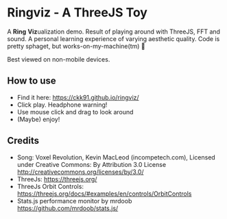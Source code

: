 # Ringviz - A ThreeJS Toy
A **Ring** **Viz**ualization demo. Result of playing around with ThreeJS, FFT and sound. A personal learning experience of varying aesthetic quality. Code is pretty sphaget, but works-on-my-machine(tm) :spaghetti:

Best viewed on non-mobile devices.

## How to use
- Find it here: https://ckk91.github.io/ringviz/
- Click play. Headphone warning!
- Use mouse click and drag to look around
- (Maybe) enjoy!

## Credits
- Song: Voxel Revolution, Kevin MacLeod (incompetech.com), Licensed under Creative Commons: By Attribution 3.0 License http://creativecommons.org/licenses/by/3.0/
- ThreeJs: https://threejs.org/
- ThreeJs Orbit Controls: https://threejs.org/docs/#examples/en/controls/OrbitControls
- Stats.js performance monitor by mrdoob https://github.com/mrdoob/stats.js/